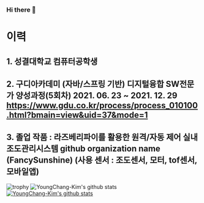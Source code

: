 ### Hi there 👋
# 이력
## 1. 성결대학교 컴퓨터공학생
## 2. 구디아카데미 (자바/스프링 기반) 디지털융합 SW전문가 양성과정(5회차) 2021. 06. 23 ~ 2021. 12. 29 https://www.gdu.co.kr/process/process_010100.html?bmain=view&uid=37&mode=1 
## 3. 졸업 작품 : 라즈베리파이를 활용한 원격/자동 제어 실내 조도관리시스템 github organization name (FancySunshine) (사용 센서 : 조도센서, 모터, tof센서, 모바일앱)

![trophy](https://github-profile-trophy.vercel.app/?username=YoungChang-Kim)
![YoungChang-Kim's github stats](https://github-readme-stats.vercel.app/api?username=YoungChang-Kim&show_icons=true)
[![YoungChang-Kim's github stats](https://github-readme-stats.vercel.app/api/top-langs/?username=YoungChang-Kim&show_icons=true&hide_border=true&title_color=004386&icon_color=004386&layout=compact)](https://github.com/YoungChang-Kim)
<!--
**YoungChang-Kim/YoungChang-Kim** is a ✨ _special_ ✨ repository because its `README.md` (this file) appears on your GitHub profile.

Here are some ideas to get you started:

- 🔭 I’m currently working on ...
- 🌱 I’m currently learning ...
- 👯 I’m looking to collaborate on ...
- 🤔 I’m looking for help with ...
- 💬 Ask me about ...
- 📫 How to reach me: ...
- 😄 Pronouns: ...
- ⚡ Fun fact: ...
-->
